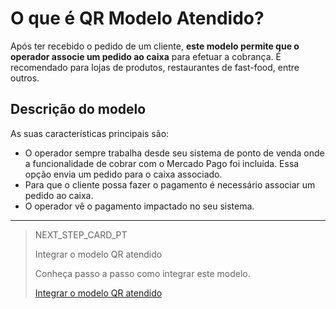# O que é QR Modelo Atendido?

Após ter recebido o pedido de um cliente, **este modelo permite que o operador associe um pedido ao caixa** para efetuar a cobrança. É recomendado para lojas de produtos, restaurantes de fast-food, entre outros.

## Descrição do modelo

As suas características principais são:

- O operador sempre trabalha desde seu sistema de ponto de venda onde a funcionalidade de cobrar com o Mercado Pago foi incluída. Essa opção envia um pedido para o caixa associado.
- Para que o cliente possa fazer o pagamento é necessário associar um pedido ao caixa.
- O operador vê o pagamento impactado no seu sistema.

---

> NEXT_STEP_CARD_PT
>
> Integrar o modelo QR atendido
>
> Conheça passo a passo como integrar este modelo.
>
> [Integrar o modelo QR atendido](ttps://www.mercadopago[FAKER][URL][DOMAIN]/developers/pt/docs/qr-code/qr-attended-model/integration)